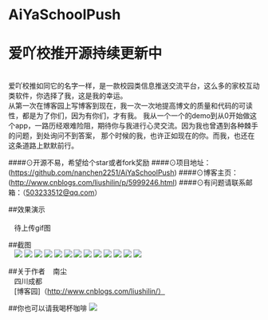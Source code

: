 # AiYaSchoolPush
# 爱吖校推开源持续更新中
<br>
   爱吖校推如同它的名字一样，是一款校园类信息推送交流平台，这么多的家校互动类软件，你选择了我，这是我的幸运。<br>
从第一次在博客园上写博客到现在，我一次一次地提高博文的质量和代码的可读性，都是为了你们，因为有你们，才有我。
    我从一个一个的demo到从0开始做这个app，一路历经艰难险阻，期待你与我进行心灵交流。因为我也曾遇到各种棘手的问题，到处询问不到答案，
    那个时候的我，也许正如现在的你。而我，也还在这条道路上默默前行。
    
####⊙开源不易，希望给个star或者fork奖励
####⊙项目地址：(https://github.com/nanchen2251/AiYaSchoolPush)
####⊙博客主页：(http://www.cnblogs.com/liushilin/p/5999246.html)
####⊙有问题请联系邮箱：（503233512@qq.com）
    
##效果演示<br><br>
    待上传gif图
    
##截图<br>
    ![](https://github.com/nanchen2251/AiYaSchoolPush/blob/master/photo/screen1.jpg)
    ![](https://github.com/nanchen2251/AiYaSchoolPush/blob/master/photo/screen2.jpg)
    ![](https://github.com/nanchen2251/AiYaSchoolPush/blob/master/photo/screen3.jpg)
    ![](https://github.com/nanchen2251/AiYaSchoolPush/blob/master/photo/screen4.jpg)
    ![](https://github.com/nanchen2251/AiYaSchoolPush/blob/master/photo/screen5.jpg)
    ![](https://github.com/nanchen2251/AiYaSchoolPush/blob/master/photo/screen6.jpg)
    ![](https://github.com/nanchen2251/AiYaSchoolPush/blob/master/photo/screen7.jpg)
    ![](https://github.com/nanchen2251/AiYaSchoolPush/blob/master/photo/screen8.jpg)
    ![](https://github.com/nanchen2251/AiYaSchoolPush/blob/master/photo/screen9.jpg)
    ![](https://github.com/nanchen2251/AiYaSchoolPush/blob/master/photo/screen10.jpg)
    ![](https://github.com/nanchen2251/AiYaSchoolPush/blob/master/photo/screen11.jpg)
    ![](https://github.com/nanchen2251/AiYaSchoolPush/blob/master/photo/screen12.jpg)
    ![](https://github.com/nanchen2251/AiYaSchoolPush/blob/master/photo/screen13.jpg)
    
##关于作者
    南尘<br>
    四川成都<br>
    [博客园]（http://www.cnblogs.com/liushilin/）<br>
    
##你也可以请我喝杯咖啡
   ![](https://github.com/nanchen2251/AiYaSchoolPush/blob/master/photo/apay.png)
    
